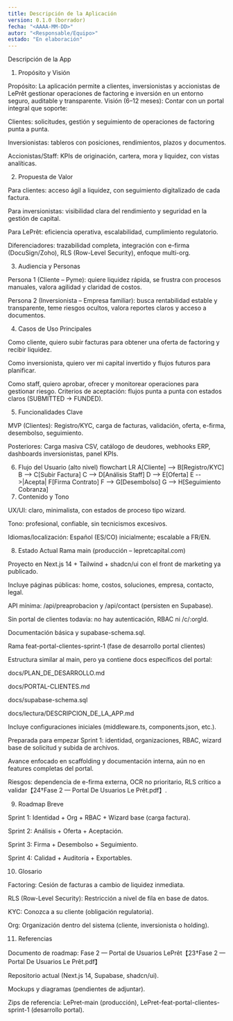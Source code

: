 ```yaml
---
title: Descripción de la Aplicación
version: 0.1.0 (borrador)
fecha: "<AAAA-MM-DD>"
autor: "<Responsable/Equipo>"
estado: "En elaboración"
---
```


Descripción de la App
1. Propósito y Visión

Propósito: La aplicación permite a clientes, inversionistas y accionistas de LePrêt gestionar operaciones de factoring e inversión en un entorno seguro, auditable y transparente. Visión (6–12 meses): Contar con un portal integral que soporte:

Clientes: solicitudes, gestión y seguimiento de operaciones de factoring punta a punta.

Inversionistas: tableros con posiciones, rendimientos, plazos y documentos.

Accionistas/Staff: KPIs de originación, cartera, mora y liquidez, con vistas analíticas.

2. Propuesta de Valor

Para clientes: acceso ágil a liquidez, con seguimiento digitalizado de cada factura.

Para inversionistas: visibilidad clara del rendimiento y seguridad en la gestión de capital.

Para LePrêt: eficiencia operativa, escalabilidad, cumplimiento regulatorio.

Diferenciadores: trazabilidad completa, integración con e-firma (DocuSign/Zoho), RLS (Row-Level Security), enfoque multi-org.

3. Audiencia y Personas

Persona 1 (Cliente – Pyme): quiere liquidez rápida, se frustra con procesos manuales, valora agilidad y claridad de costos.

Persona 2 (Inversionista – Empresa familiar): busca rentabilidad estable y transparente, teme riesgos ocultos, valora reportes claros y acceso a documentos.

4. Casos de Uso Principales

Como cliente, quiero subir facturas para obtener una oferta de factoring y recibir liquidez.

Como inversionista, quiero ver mi capital invertido y flujos futuros para planificar.

Como staff, quiero aprobar, ofrecer y monitorear operaciones para gestionar riesgo. Criterios de aceptación: flujos punta a punta con estados claros (SUBMITTED → FUNDED).

5. Funcionalidades Clave

MVP (Clientes): Registro/KYC, carga de facturas, validación, oferta, e-firma, desembolso, seguimiento.

Posteriores: Carga masiva CSV, catálogo de deudores, webhooks ERP, dashboards inversionistas, panel KPIs.

6. Flujo del Usuario (alto nivel)
flowchart LR
  A[Cliente] --> B[Registro/KYC]
  B --> C[Subir Factura]
  C --> D[Análisis Staff]
  D --> E[Oferta]
  E -->|Acepta| F[Firma Contrato]
  F --> G[Desembolso]
  G --> H[Seguimiento Cobranza]
7. Contenido y Tono

UX/UI: claro, minimalista, con estados de proceso tipo wizard.

Tono: profesional, confiable, sin tecnicismos excesivos.

Idiomas/localización: Español (ES/CO) inicialmente; escalable a FR/EN.

8. Estado Actual
Rama main (producción – lepretcapital.com)

Proyecto en Next.js 14 + Tailwind + shadcn/ui con el front de marketing ya publicado.

Incluye páginas públicas: home, costos, soluciones, empresa, contacto, legal.

API mínima: /api/preaprobacion y /api/contact (persisten en Supabase).

Sin portal de clientes todavía: no hay autenticación, RBAC ni /c/:orgId.

Documentación básica y supabase-schema.sql.

Rama feat-portal-clientes-sprint-1 (fase de desarrollo portal clientes)

Estructura similar al main, pero ya contiene docs específicos del portal:

docs/PLAN_DE_DESARROLLO.md

docs/PORTAL-CLIENTES.md

docs/supabase-schema.sql

docs/lectura/DESCRIPCION_DE_LA_APP.md

Incluye configuraciones iniciales (middleware.ts, components.json, etc.).

Preparada para empezar Sprint 1: identidad, organizaciones, RBAC, wizard base de solicitud y subida de archivos.

Avance enfocado en scaffolding y documentación interna, aún no en features completas del portal.

Riesgos: dependencia de e-firma externa, OCR no prioritario, RLS crítico a validar【24†Fase 2 — Portal De Usuarios Le Prêt.pdf】.

9. Roadmap Breve

Sprint 1: Identidad + Org + RBAC + Wizard base (carga factura).

Sprint 2: Análisis + Oferta + Aceptación.

Sprint 3: Firma + Desembolso + Seguimiento.

Sprint 4: Calidad + Auditoría + Exportables.

10. Glosario

Factoring: Cesión de facturas a cambio de liquidez inmediata.

RLS (Row-Level Security): Restricción a nivel de fila en base de datos.

KYC: Conozca a su cliente (obligación regulatoria).

Org: Organización dentro del sistema (cliente, inversionista o holding).

11. Referencias

Documento de roadmap: Fase 2 — Portal de Usuarios LePrêt【23†Fase 2 — Portal De Usuarios Le Prêt.pdf】

Repositorio actual (Next.js 14, Supabase, shadcn/ui).

Mockups y diagramas (pendientes de adjuntar).

Zips de referencia: LePret-main (producción), LePret-feat-portal-clientes-sprint-1 (desarrollo portal).